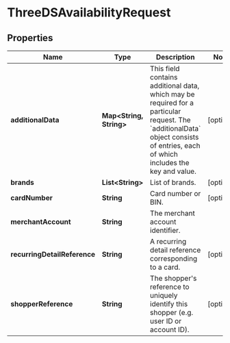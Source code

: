 

# ThreeDSAvailabilityRequest


## Properties

| Name | Type | Description | Notes |
|------------ | ------------- | ------------- | -------------|
|**additionalData** | **Map&lt;String, String&gt;** | This field contains additional data, which may be required for a particular request.  The &#x60;additionalData&#x60; object consists of entries, each of which includes the key and value. |  [optional] |
|**brands** | **List&lt;String&gt;** | List of brands. |  [optional] |
|**cardNumber** | **String** | Card number or BIN. |  [optional] |
|**merchantAccount** | **String** | The merchant account identifier. |  |
|**recurringDetailReference** | **String** | A recurring detail reference corresponding to a card. |  [optional] |
|**shopperReference** | **String** | The shopper&#39;s reference to uniquely identify this shopper (e.g. user ID or account ID). |  [optional] |



